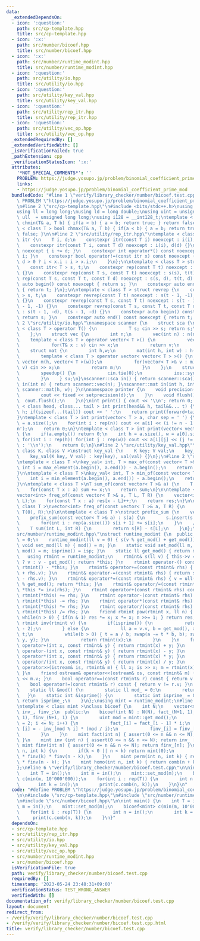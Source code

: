 ```yaml
---
data:
  _extendedDependsOn:
  - icon: ':question:'
    path: src/cp-template.hpp
    title: src/cp-template.hpp
  - icon: ':x:'
    path: src/number/bicoef.hpp
    title: src/number/bicoef.hpp
  - icon: ':x:'
    path: src/number/runtime_modint.hpp
    title: src/number/runtime_modint.hpp
  - icon: ':question:'
    path: src/utility/io.hpp
    title: src/utility/io.hpp
  - icon: ':question:'
    path: src/utility/key_val.hpp
    title: src/utility/key_val.hpp
  - icon: ':question:'
    path: src/utility/rep_itr.hpp
    title: src/utility/rep_itr.hpp
  - icon: ':question:'
    path: src/utility/vec_op.hpp
    title: src/utility/vec_op.hpp
  _extendedRequiredBy: []
  _extendedVerifiedWith: []
  _isVerificationFailed: true
  _pathExtension: cpp
  _verificationStatusIcon: ':x:'
  attributes:
    '*NOT_SPECIAL_COMMENTS*': ''
    PROBLEM: https://judge.yosupo.jp/problem/binomial_coefficient_prime_mod
    links:
    - https://judge.yosupo.jp/problem/binomial_coefficient_prime_mod
  bundledCode: "#line 1 \"verify/library_checker/number/bicoef.test.cpp\"\n#define\
    \ PROBLEM \"https://judge.yosupo.jp/problem/binomial_coefficient_prime_mod\"\n\
    \n#line 2 \"src/cp-template.hpp\"\n#include <bits/stdc++.h>\nusing namespace std;\n\
    using ll = long long;\nusing ld = long double;\nusing uint = unsigned int;\nusing\
    \ ull  = unsigned long long;\nusing i128 = __int128_t;\ntemplate < class T > bool\
    \ chmin(T& a, T b) { if(a > b) { a = b; return true; } return false; }\ntemplate\
    \ < class T > bool chmax(T& a, T b) { if(a < b) { a = b; return true; } return\
    \ false; }\n\n#line 2 \"src/utility/rep_itr.hpp\"\ntemplate < class T > struct\
    \ itr {\n    T i, d;\n    constexpr itr(const T i) noexcept : i(i), d(1) {}\n\
    \    constexpr itr(const T i, const T d) noexcept : i(i), d(d) {}\n    void operator++()\
    \ noexcept { i += d; }\n    constexpr int operator*() const noexcept { return\
    \ i; }\n    constexpr bool operator!=(const itr x) const noexcept {\n        return\
    \ d > 0 ? i < x.i : i > x.i;\n    }\n};\n\ntemplate < class T > struct rep {\n\
    \    const itr< T > s, t;\n    constexpr rep(const T t) noexcept : s(0), t(t)\
    \ {}\n    constexpr rep(const T s, const T t) noexcept : s(s), t(t) {}\n    constexpr\
    \ rep(const T s, const T t, const T d) noexcept : s(s, d), t(t, d) {}\n    constexpr\
    \ auto begin() const noexcept { return s; }\n    constexpr auto end() const noexcept\
    \ { return t; }\n};\n\ntemplate < class T > struct revrep {\n    const itr < T\
    \ > s, t;\n    constexpr revrep(const T t) noexcept : s(t - 1, -1), t(-1, -1)\
    \ {}\n    constexpr revrep(const T s, const T t) noexcept : s(t - 1, -1), t(s\
    \ - 1, -1) {}\n    constexpr revrep(const T s, const T t, const T d) noexcept\
    \ : s(t - 1, -d), t(s - 1, -d) {}\n    constexpr auto begin() const noexcept {\
    \ return s; }\n    constexpr auto end() const noexcept { return t; }\n};\n#line\
    \ 2 \"src/utility/io.hpp\"\nnamespace scanner {\n    struct sca {\n        template\
    \ < class T > operator T() {\n            T s; cin >> s; return s;\n        }\n\
    \    };\n    struct vec {\n        int n;\n        vec(int n) : n(n) {}\n    \
    \    template < class T > operator vector< T >() {\n            vector< T > v(n);\n\
    \            for(T& x : v) cin >> x;\n            return v;\n        }\n    };\n\
    \    struct mat {\n        int h,w;\n        mat(int h, int w) : h(h), w(w) {}\n\
    \        template < class T > operator vector< vector< T > >() {\n           \
    \ vector m(h, vector< T >(w));\n            for(vector< T >& v : m) for(T& x :\
    \ v) cin >> x;\n            return m;\n        }\n    };\n    struct speedup {\n\
    \        speedup() {\n            cin.tie(0);\n            ios::sync_with_stdio(0);\n\
    \        }\n    } su;\n}\nscanner::sca in() { return scanner::sca(); }\nscanner::vec\
    \ in(int n) { return scanner::vec(n); }\nscanner::mat in(int h, int w) { return\
    \ scanner::mat(h, w); }\n\nnamespace printer {\n    void precision(int d) {\n\
    \        cout << fixed << setprecision(d);\n    }\n    void flush() {\n      \
    \  cout.flush();\n    }\n}\nint print() { cout << '\\n'; return 0; }\ntemplate\
    \ < class head, class... tail > int print(head&& h, tail&&... t) {\n    cout <<\
    \ h; if(sizeof...(tail)) cout << ' ';\n    return print(forward<tail>(t)...);\n\
    }\ntemplate < class T > int print(vector< T > a, char sep = ' ') {\n    int n\
    \ = a.size();\n    for(int i : rep(n)) cout << a[i] << (i != n - 1 ? sep : '\\\
    n');\n    return 0;\n}\ntemplate < class T > int print(vector< vector< T > > a)\
    \ {\n    if(a.empty()) return 0;\n    int h = a.size(), w = a[0].size();\n   \
    \ for(int i : rep(h)) for(int j : rep(w)) cout << a[i][j] << (j != w - 1 ? ' '\
    \ : '\\n');\n    return 0;\n}\n#line 2 \"src/utility/key_val.hpp\"\ntemplate <\
    \ class K, class V >\nstruct key_val {\n    K key; V val;\n    key_val() {}\n\
    \    key_val(K key, V val) : key(key), val(val) {}\n};\n#line 2 \"src/utility/vec_op.hpp\"\
    \ntemplate < class T >\nkey_val< int, T > max_of(const vector< T >& a) {\n   \
    \ int i = max_element(a.begin(), a.end()) - a.begin();\n    return {i, a[i]};\n\
    }\n\ntemplate < class T >\nkey_val< int, T > min_of(const vector< T >& a) {\n\
    \    int i = min_element(a.begin(), a.end()) - a.begin();\n    return {i, a[i]};\n\
    }\n\ntemplate < class T >\nT sum_of(const vector< T >& a) {\n    T sum = 0;\n\
    \    for(const T x : a) sum += x;\n    return sum;\n}\n\ntemplate < class T >\n\
    vector<int> freq_of(const vector< T >& a, T L, T R) {\n    vector<int> res(R -\
    \ L);\n    for(const T x : a) res[x - L]++;\n    return res;\n}\n\ntemplate <\
    \ class T >\nvector<int> freq_of(const vector< T >& a, T R) {\n    return freq_of(a,\
    \ T(0), R);\n}\n\ntemplate < class T >\nstruct prefix_sum {\n    vector< T > s;\n\
    \    prefix_sum(const vector< T >& a) : s(a) {\n        s.insert(s.begin(), T(0));\n\
    \        for(int i : rep(a.size())) s[i + 1] += s[i];\n    }\n    // [L, R)\n\
    \    T sum(int L, int R) {\n        return s[R] - s[L];\n    }\n};\n#line 1 \"\
    src/number/runtime_modint.hpp\"\nstruct runtime_modint {\n  public:\n    ll v\
    \ = 0;\n    runtime_modint(ll v = 0) { s(v % get_mod() + get_mod()); }\n    static\
    \ void set_mod(ll m) { mod() = m; }\n    static void set_mod(ll m, int isp) {\
    \ mod() = m; isprime() = isp; }\n    static ll get_mod() { return mod(); }\n \
    \   using rtmint = runtime_modint;\n    rtmint& s(ll v) { this->v = v < get_mod()\
    \ ? v : v - get_mod(); return *this; }\n    rtmint operator-() const { return\
    \ rtmint() - *this; }\n    rtmint& operator+=(const rtmint& rhs) { return s(v\
    \ + rhs.v); }\n    rtmint& operator-=(const rtmint& rhs) { return s(v + get_mod()\
    \ - rhs.v); }\n    rtmint& operator*=(const rtmint& rhs) { v = ull(v) * rhs.v\
    \ % get_mod(); return *this; }\n    rtmint& operator/=(const rtmint& rhs) { return\
    \ *this *= inv(rhs); }\n    rtmint operator+(const rtmint& rhs) const { return\
    \ rtmint(*this) += rhs; }\n    rtmint operator-(const rtmint& rhs) const { return\
    \ rtmint(*this) -= rhs; }\n    rtmint operator*(const rtmint& rhs) const { return\
    \ rtmint(*this) *= rhs; }\n    rtmint operator/(const rtmint& rhs) const { return\
    \ rtmint(*this) /= rhs; }\n    friend rtmint pow(rtmint x, ll n) { rtmint res(1);\
    \ while(n > 0) { if(n & 1) res *= x; x *= x; n >>= 1; } return res; }\n    friend\
    \ rtmint inv(rtmint v) {\n        if(isprime()) {\n            return pow(v, get_mod()\
    \ - 2);\n        } else {\n            ll a = v.v, b = get_mod(), x = 1, y = 0,\
    \ t;\n            while(b > 0) { t = a / b; swap(a -= t * b, b); swap(x -= t *\
    \ y, y); }\n            return rtmint(x);\n        }\n    }\n    friend rtmint\
    \ operator+(int x, const rtmint& y) { return rtmint(x) + y; }\n    friend rtmint\
    \ operator-(int x, const rtmint& y) { return rtmint(x) - y; }\n    friend rtmint\
    \ operator*(int x, const rtmint& y) { return rtmint(x) * y; }\n    friend rtmint\
    \ operator/(int x, const rtmint& y) { return rtmint(x) / y; }\n    friend istream&\
    \ operator>>(istream& is, rtmint& m) { ll x; is >> x; m = rtmint(x); return is;\
    \ }\n    friend ostream& operator<<(ostream& os, const rtmint& m) { return os\
    \ << m.v; }\n    bool operator==(const rtmint& r) const { return v == r.v; }\n\
    \    bool operator!=(const rtmint& r) const { return v != r.v; }\n  private:\n\
    \    static ll &mod() {\n        static ll mod_ = 0;\n        return mod_;\n \
    \   }\n    static int &isprime() {\n        static int isprime_ = 0;\n       \
    \ return isprime_;\n    }\n};\nusing mint = runtime_modint;\n#line 1 \"src/number/bicoef.hpp\"\
    \ntemplate < class mint >\nclass bicoef {\n    int N;\n    vector<mint> fact_,\
    \ inv_, finv_;\n  public:\n    bicoef(int N) : N(N), fact_(N+1, 1), inv_(N+1,\
    \ 1), finv_(N+1, 1) {\n        uint mod = mint::get_mod();\n        for(int i\
    \ = 2; i <= N; i++) {\n            fact_[i] = fact_[i - 1] * i;\n            inv_\
    \ [i] = - inv_[mod % i] * (mod / i);\n            finv_[i] = finv_[i - 1] * inv_[i];\n\
    \        }\n    }\n    mint fact(int n) { assert(0 <= n && n <= N); return fact_[n];\
    \ }\n    mint inv (int n) { assert(0 <= n && n <= N); return inv_ [n]; }\n   \
    \ mint finv(int n) { assert(0 <= n && n <= N); return finv_[n]; }\n    mint comb(int\
    \ n, int k) {\n        if(k < 0 || n < k) return mint(0);\n        return fact(n)\
    \ * finv(k) * finv(n - k);\n    }\n    mint perm(int n, int k) { return fact(n)\
    \ * finv(n - k); }\n    mint homo(int n, int k) { return comb(n + k - 1, k); }\n\
    };\n#line 6 \"verify/library_checker/number/bicoef.test.cpp\"\n\nint main() {\n\
    \    int T = in();\n    int m = in();\n    mint::set_mod(m);\n    bicoef<mint>\
    \ c(min(m, 10'000'000));\n    for(int i : rep(T)) {\n        int n = in();\n \
    \       int k = in();\n        print(c.comb(n, k));\n    }\n}\n"
  code: "#define PROBLEM \"https://judge.yosupo.jp/problem/binomial_coefficient_prime_mod\"\
    \n\n#include \"src/cp-template.hpp\"\n#include \"src/number/runtime_modint.hpp\"\
    \n#include \"src/number/bicoef.hpp\"\n\nint main() {\n    int T = in();\n    int\
    \ m = in();\n    mint::set_mod(m);\n    bicoef<mint> c(min(m, 10'000'000));\n\
    \    for(int i : rep(T)) {\n        int n = in();\n        int k = in();\n   \
    \     print(c.comb(n, k));\n    }\n}"
  dependsOn:
  - src/cp-template.hpp
  - src/utility/rep_itr.hpp
  - src/utility/io.hpp
  - src/utility/key_val.hpp
  - src/utility/vec_op.hpp
  - src/number/runtime_modint.hpp
  - src/number/bicoef.hpp
  isVerificationFile: true
  path: verify/library_checker/number/bicoef.test.cpp
  requiredBy: []
  timestamp: '2023-05-24 23:48:31+09:00'
  verificationStatus: TEST_WRONG_ANSWER
  verifiedWith: []
documentation_of: verify/library_checker/number/bicoef.test.cpp
layout: document
redirect_from:
- /verify/verify/library_checker/number/bicoef.test.cpp
- /verify/verify/library_checker/number/bicoef.test.cpp.html
title: verify/library_checker/number/bicoef.test.cpp
---
```

